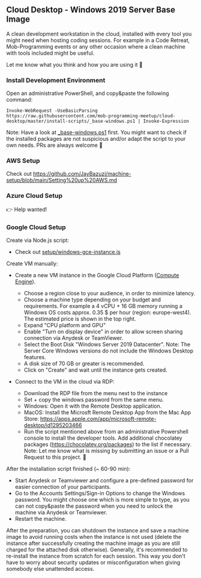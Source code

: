 ## Cloud Desktop - Windows 2019 Server Base Image

A clean development workstation in the cloud, installed with every tool you might need when hosting coding sessions. For example in a Code Retreat, Mob-Programming events or any other occasion where a clean machine with tools included might be useful. 

Let me know what you think and how you are using it 🤙


### Install Development Environment

Open an administrative PowerShell, and copy&paste the following command:

    Invoke-WebRequest -UseBasicParsing https://raw.githubusercontent.com/mob-programming-meetup/cloud-desktop/master/install-scripts/_base-windows.ps1 | Invoke-Expression

Note: Have a look at [_base-windows.ps1](./install-scripts/_base-windows.ps1) first. You might want to check if the installed packages are not suspicious and/or adapt the script to your own needs. PRs are always welcome 🎉

### AWS Setup

Check out https://github.com/JayBazuzi/machine-setup/blob/main/Setting%20up%20AWS.md

### Azure Cloud Setup

👉 Help wanted!

### Google Cloud Setup
Create via Node.js script:
* Check out [setup/windows-gce-instance.js](./src/windows-gce-instance.js)

Create VM manually:

* Create a new VM instance in the Google Cloud Platform ([Compute Engine](https://console.cloud.google.com/compute)).
    * Choose a region close to your audience, in order to minimize latency.
    * Choose a machine type depending on your budget and requirements. For example a 4 vCPU + 16 GB memory running a Windows OS costs approx. 0.35 $ per hour (region: europe-west4). The estimated price is shown in the top right.
    * Expand "CPU platform and GPU" 
    * Enable "Turn on display device" in order to allow screen sharing connection via Anydesk or TeamViewer.
    * Select the Boot Disk "Windows Server 2019 Datacenter". Note: The Server Core Windows versions do not include the Windows Desktop features.
    * A disk size of 70 GB or greater is recommended.
    * Click on "Create" and wait until the instance gets created.

* Connect to the VM in the cloud via RDP:
    * Download the RDP file from the menu next to the instance
    * Set + copy the windows password from the same menu.
    * Windows: Open it with the Remote Desktop application.
    * MacOS: Install the Microsft Remote Desktop App from the Mac App Store: https://apps.apple.com/app/microsoft-remote-desktop/id1295203466
    * Run the script mentioned above from an administrative Powershell console to install the developer tools. Add additional chocolatey packages (https://chocolatey.org/packages) to the list if necessary. Note: Let me know what is missing by submitting an issue or a Pull Request to this project. 🙏

After the installation script finished (~ 60-90 min):
* Start Anydesk or Teamviewer and configure a pre-defined password for easier connection of your participants.
* Go to the Accounts Settings/Sign-in Options to change the Windows password. You might choose one which is more simple to type, as you can not copy&paste the password when you need to unlock the machine via Anydesk or Teamviewer.
* Restart the machine.

After the preparation, you can shutdown the instance and save a machine image to avoid running costs when the instance is not used (delete the instance after successfully creating the machine image as you are still charged for the attached disk otherwise). Generally, it's recommended to re-install the instance from scratch for each session. This way you don't have to worry about security updates or misconfiguration when giving somebody else unattended access.
